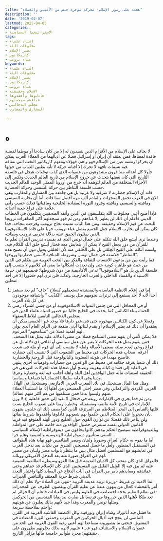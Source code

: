 ```yaml
---
title: "هجمة على رموز الإسلام- معركة مؤخرة جيش من الأميين والعملاء"
description: ''
date: '2019-02-07'
lastmod: 2025-04-05
categories:
- الاستراتيجيا السياسية
tags:
- اشباه علماء
- مخلوقات الله
- يضير الإسلام
- كاريكاتور
- غباء ترومب
keywords:
- اشباه علماء
- مخلوقات الله
- يضير الإسلام
- كاريكاتور
- غباء ترومب
- الإسلام وحقيقته
- فأذلوها وأفقدوها
- غباءهم سيجعلهم
- مجلس الدجالين
- المشارق والمغارب

---
```

# **ه**

لا يخاف على الإسلام من الأقزام الذين يتصدون له إلا من كان ساذجا أو موظفا لقضية فاقدة لمعناها. فمن يعتقد أن إيران أو إسرائيل فضلا عن أذيالهما من العملاء العرب يمكن أن يحركوا رمشة عين من الإسلام فهو واهم. فهؤلاء ومعهم كاريكاتور النخب التي تتفاقه فيه نسمات تافهة لا تحرك إلا أفنانه حركة لا تأبه بطنين الذباب من حولها.  
فأولا كل أعدائه منذ قرون مشدوهون من عنفوانه الذي كذب توقعات هيجل في فلسفة التاريخ التي كان بعضها يتحدث عن خروج الإسلام من تاريخ العالم الحديث ونكص إلى الأجزاء المتخلفة من العالم لتوهمه أنه خرج من أوروبا الممثل الوحيد للعالم الحديث حسب فلسفة التناظر بين حركة الشمس وحركة الحضارة.  
فاته أن الإسلام حضارته لا شرقية ولا غربية بل هي جامعة بين المشارق والمغارب وهي الآن في الغرب تحقق المعجزات والقادم ألف مرة أفضل مما فات. أما أن يحاربه السيسي ومافيته والسبسي ومافيته وقرود الثورة المضادة الخليجية ومافياتها فذلك حسب رأيي علامة على فراغ جعبة أعدائه.  
فإذا أصبح أغبى مخلوقات الله يتفلسفون في الدين وأتفه الصحفيين يتكلمون في الخطاب الديني فأعلم أن ذلك لن يظهر إلا غباءهم ومن ثم فهو سيجعلهم أكثر الظاهرات ترويجا للبحث عن قيم الإسلام وحقيقته. ومن هذا الباب تمنيت نجاح ترومب وفرحت بنجاحه. فما كان يمكن أن يحارب الإسلام جعل الجميع بفضل غباء ترومب حربا على قادة الإسلاموفوبيا الذين يمثلون الحمق عينه بدلالة تخريف ترومب وبطانته.  
وعندما ترى أبشع خلق الله تتكلم على جمال تونس الذي قد يفسده تدريس القرآن تعلم ما للقرآن من دور يجعل القبح لا يمكن أن يتعايش معه فختار أبشع خلق الله للكلام فيه. ولست أتكلم على القبح الخِلقي بل على الخُلقي منه لأن الخلقي يحول دون أن تصبح هذه “المناظر” فلاسفة في جمال تونس وشروطه المنافية لأسس حضارتها وروحها.  
فما رأيت بين من يدعون الانتساب للثقافة والفكر بين النخب العربية من يتكلم في الدين من حيث هو ظاهرة كونية حتى وإن تعددت أشكالها ما يعني أن كلامهم لا ينتسب إلى فلسفة الدين بل هو “اسلاموفوبيا” تدعي الأكاديمية من دون شروطها: فجميعهم في خدمة الاستبداد والفساد الداخلي والحرب الخارجية. ولذلك فلن ترى لهم حضورا إلا في أحد محلين:   
1. إما في إعلام الانظمة الفاسدة والمستبدة تستعملهم كسلاح “حاف” لم يعد يستفز أحدا لأنه لا أحد يستمع إلى ثرثرات نجومهم مثل يوسف “الكذّيب ” وأشباهه موجودون في كل بلاد العرب.  
2. أو في المحافل التي من جنس الندوات الاسلاموفوبية أو من جنس اشتراء رضى الحماة ببناء الكنائس كما يحدث في الخليج حاليا مع حضور اشباه علماء الدين في مجلس الدجالين التابعين لبلاط السفهاء.  
وفضلا عن كون الكنائس مهجورة حتى في عقر دارها فلا يوجد غير الحمقى يمكن أن يعتقدوا أن ذلك قد يضير الإسلام أو يقدم لبناتها أدنى منفعة في الرأي العام الذي يولي لهم أهمية فضلا عن “تسامحهم” المزعوم.  
فلا يمكن لأمي أن يفهم معنى التسامح فضلا عن معنى الدلالة عليه بمثل هذا السخف. فمن يقوم بمثل هذه الحركات لا يعبر عن عمل سياسي أو ثقافي ذي دلالة بل عن فراغ روحي لعدم صلته بمعنى الأصالة ولعله لا ينتسب إلى أي قوم أو ملة في شعب اغرقه أصحاب هذه الحركات في محيط من الشعوب التي لا تنتسب إلى حضارته فأصبح مهددا في هويته العضوية والبايولوجية قبل الروحية والحضارية.  
ذلك أن شعبا يغرقه حكامه في محيط من الوافدين من حضارات وقوميات أخرى ينتهي في الغاية إلى فقدان كيانه وهويته ويصبح أول ضحايا هذه الحركات التي هي في الحقيقة استنبات مآله جعل الوافدين أهل البلد وأهله أجانب فيه لغة وحضارة وعرقا ودينا وفي الغاية سلطانا اقتصاديا واجتماعيا وسياسيا.  
ومثل هذا المآل مستحيل في بلاد المغرب العربي الامازيغي ومستحيل في الهلال العربي الكردي والتركماني وفي مصر (حتى المسيحي من أهلها إذا ما استثنينا العملاء منهم وليسوا بدعا فمن مسلميها من هم أكثر منهم عمالة).   
ومن ثم فما يجري في الإمارات زوبعة في فنجال لا تفيد إلى حمق فاعليه إذ لا وزن للإمارات في تاريخ الأمة ماضيه ومستقبله. وخطره ربما على شعوب الخليج بسب قلتها بالقياس إلى البحر المتلاطم من المرتزقة الذين كما يصف ذلك ان خلدون ينتهون بأن يحجروا على الحكام الذين حكموا بهم شعوبهم فأذلوها وأفقدوها شروط بقائها.  
ولن يتأخر ذلك ففضلا عن توازن القوى حول الخليج ودور الهند المتوقع فيه قريبا القانون الدولي نفسه سيفرض حصول الوافدين منه خاصة على حق المواطنة وبالديموقراطية سيصبح الحكم بيدهم. كانوا يخافون من ديموقراطية الإسلام السياسي السني ستأتيهم ديموقراطية الهندوسية والشيعية وهلم جرا…  
أما ما يقوم به حكام العراق وسوريا ولبنان ومصر الطائفيين فهو نهاية هذه الطوائف في المستقبل المنظور. ولعل ما حصل لمسيحيي الشرق من نكبات بعد تدخل الغرب في تعايشهم مع المسلمين أفضل مثال يبين ما ينتظر بابوات مصر ولبنان من مصير لهم في العراق صورة منه بعد التدخل الأمريكي وويلاته.  
فالعراق الذي كان متحف كل الاديان القديمة قبل هذا الغزو وسيطرة الطائفية الشيعية عليه لم يبق فيه إلا القليل القليل من المسيحيين الذي كان الإسلام قد حماهم وحتى عقائدهم ومعابدهم بأمر من القرآن في آيات الدفاع عن المعابد كلها واعتبار التعدد الديني شرط حرية المعتقد والتنافس الخيرات.  
لما الامية بن غبريط -وزيرة تربية عديمة التربية -تنهى عن الصلاة -ولا تعلم أن ذلك أمر بالفحشاء كحال من ينهون عندنا عن تعليم القرآن ويغضون الطرف عن المخدرات -في نظام التعليم بحجة اختصاصه في العلوم وليس في العبادات فاعلم أن الجزائر لم تعد ملكا لأهلها الذين حرروها من فرنسا بل صارت بيد بقايا المندسين من الحركيين ومثلها تونس والمغرب وهذا جيد لأنهم بذلك يعلنون عن هويتهم.  
وأختم بملاحظة سريعة:   
ما فشل فيه أتاتورك وشاه إيران وبورقيبة وكل الانظمة الفاشية العربية في القرن الماضي لن ينجح فيه أذيال الحركيين في المغرب وحمقى الثورة المضادة في المشرق. فـحتى ما يتصورونه مساعدا لهم أعني رغبة القوى الغربية في الحد من عنفوان الإسلام والاستئناف فهو عبء عليهم لأنهم بذلك يجلونهم يظهرون على حقيقتهم: مجرد طوابير خامسة مآلها مزابل التاريخ.

###

